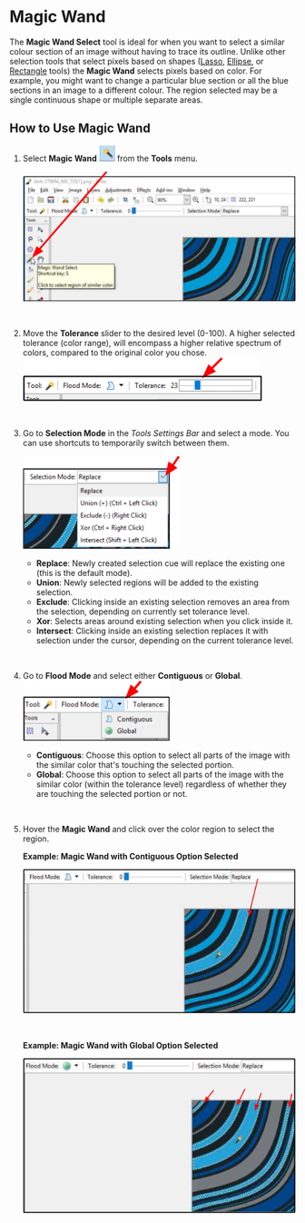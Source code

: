 # Magic Wand

The **Magic Wand Select** tool is ideal for when you want to select a similar colour section of an image without having to trace its outline. Unlike other selection tools that select pixels based on shapes ([Lasso](lasso.md), [Ellipse](ellipse.md), or [Rectangle](rectangle.md) tools) the **Magic Wand** selects pixels based on color. For example, you might want to change a particular blue section or all the blue sections in an image to a different colour. The region selected may be a single continuous shape or multiple separate areas.

## How to Use Magic Wand 

1. Select **Magic Wand** ![Wand icon](img/wandpic.png) from the **Tools** menu.   

     ![Wand](img/magicwandselect.png)  

    &nbsp; 
  
2.  Move the **Tolerance** slider to the desired level (0-100). A higher selected tolerance (color range), will encompass a higher relative spectrum of colors, compared to the original color you chose.  
    ![Tolerance Bar](img/tolerancebar.png)  

    &nbsp;

3. Go to **Selection Mode** in the *Tools Settings Bar* and select a mode. You can use shortcuts to temporarily switch between them. 

    ![Selection Mode](img/selectionmode.png)  

    - **Replace**: Newly created selection cue will replace the existing one (this is the default mode).
    - **Union**: Newly selected regions will be added to the existing selection.
    - **Exclude**: Clicking inside an existing selection removes an area from the selection, depending on currently set tolerance level.
    - **Xor**: Selects areas around existing selection when you click inside it.
    - **Intersect**: Clicking inside an existing selection replaces it with selection under the cursor, depending on the current tolerance level.

    &nbsp;

4. Go to **Flood Mode** and select either **Contiguous** or **Global**.  
    ![Flood Mode](img/floodmode.png)
 
    - **Contiguous**: Choose this option to select all parts of the image with the similar color that's touching the selected portion. 
    - **Global**: Choose this option to select all parts of the image with the similar color (within the tolerance level) regardless of whether they are touching the selected portion or not.
    
    &nbsp;

5. Hover the **Magic Wand** and click over the color region to select the region.


    **Example: Magic Wand with Contiguous Option Selected**

     ![Wand Contiguous](img/wandcontiguous.png)

    &nbsp;

    **Example: Magic Wand with Global Option Selected**

    ![Wand Global](img/globalselect.png)
